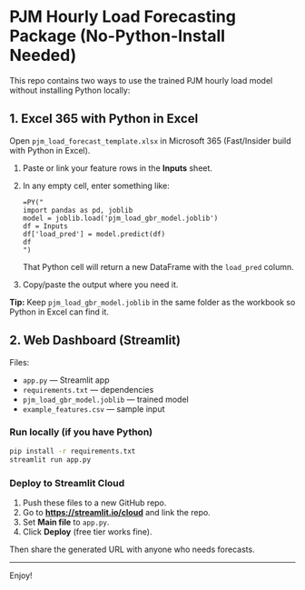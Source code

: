 # PJM Hourly Load Forecasting Package (No-Python-Install Needed)

This repo contains two ways to use the trained PJM hourly load model without installing Python locally:

## 1. Excel 365 with Python in Excel
Open `pjm_load_forecast_template.xlsx` in Microsoft 365 (Fast/Insider build with Python in Excel).

1. Paste or link your feature rows in the **Inputs** sheet.
2. In any empty cell, enter something like:

    ```excel
    =PY("
    import pandas as pd, joblib
    model = joblib.load('pjm_load_gbr_model.joblib')
    df = Inputs
    df['load_pred'] = model.predict(df)
    df
    ")
    ```

   That Python cell will return a new DataFrame with the `load_pred` column.
3. Copy/paste the output where you need it.

**Tip:** Keep `pjm_load_gbr_model.joblib` in the same folder as the workbook so Python in Excel can find it.

## 2. Web Dashboard (Streamlit)

Files:
- `app.py` — Streamlit app
- `requirements.txt` — dependencies
- `pjm_load_gbr_model.joblib` — trained model
- `example_features.csv` — sample input

### Run locally (if you have Python)

```bash
pip install -r requirements.txt
streamlit run app.py
```

### Deploy to Streamlit Cloud

1. Push these files to a new GitHub repo.
2. Go to **https://streamlit.io/cloud** and link the repo.
3. Set **Main file** to `app.py`.
4. Click **Deploy** (free tier works fine).

Then share the generated URL with anyone who needs forecasts.

---

Enjoy!
